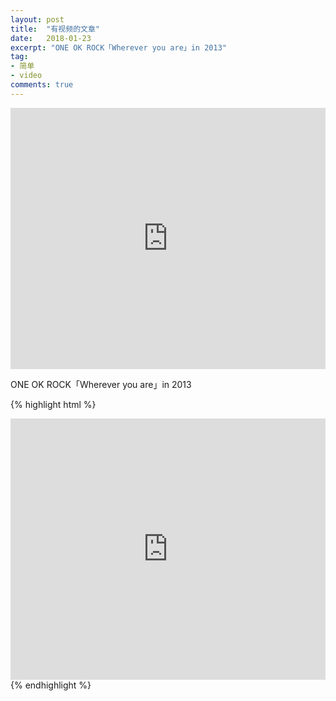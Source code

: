 ```yaml
---
layout: post
title:  "有视频的文章"
date:   2018-01-23
excerpt: "ONE OK ROCK「Wherever you are」in 2013"
tag:
- 简单
- video
comments: true
---
```

<iframe width="100%" height="418" src="http://player.youku.com/embed/XNjIzNjIwODAw" frameborder="0"> </iframe>

ONE OK ROCK「Wherever you are」in 2013

{% highlight html %}
<iframe width="100%" height="418" src="http://player.youku.com/embed/XNjIzNjIwODAw" frameborder="0"> </iframe>
{% endhighlight %}
